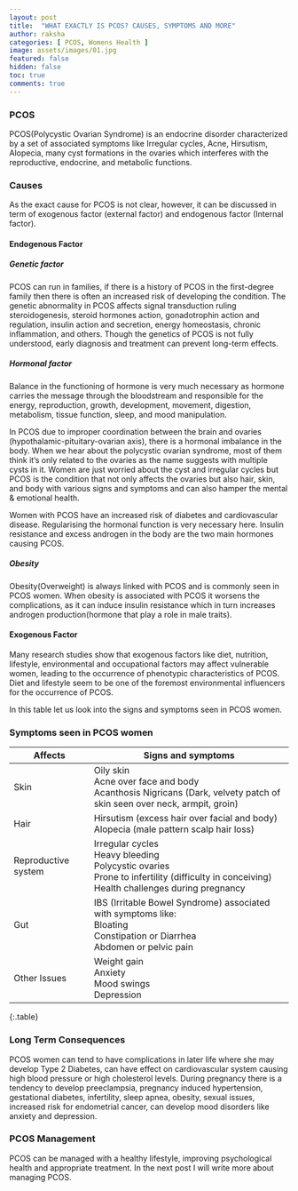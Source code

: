 ```yaml
---
layout: post
title:  "WHAT EXACTLY IS PCOS? CAUSES, SYMPTOMS AND MORE"
author: raksha
categories: [ PCOS, Womens Health ]
image: assets/images/01.jpg
featured: false
hidden: false
toc: true
comments: true
---
```

### PCOS
PCOS(Polycystic Ovarian Syndrome) is an endocrine disorder characterized by a set of associated symptoms like Irregular cycles, Acne, Hirsutism, Alopecia, many cyst formations in the ovaries which interferes with the reproductive, endocrine, and metabolic functions. 

### Causes
As the exact cause for PCOS is not clear, however, it can be discussed in term of exogenous factor (external factor) and endogenous factor (Internal factor).

#### Endogenous Factor
##### Genetic factor
PCOS can run in families, if there is a history of PCOS in the first-degree family then there is often an increased risk of developing the condition. The genetic abnormality in PCOS affects signal transduction ruling steroidogenesis, steroid hormones action, gonadotrophin action and regulation, insulin action and secretion, energy homeostasis, chronic inflammation, and others. Though the genetics of PCOS is not fully understood, early diagnosis and treatment can prevent long-term effects.
##### Hormonal factor
Balance in the functioning of hormone is very much necessary as hormone carries the message through the bloodstream and responsible for the energy, reproduction, growth, development, movement, digestion, metabolism, tissue function, sleep, and mood manipulation.

In PCOS due to improper coordination between the brain and ovaries (hypothalamic-pituitary-ovarian axis), there is a hormonal imbalance in the body. When we hear about the polycystic ovarian syndrome, most of them think it’s only related to the ovaries as the name suggests with multiple cysts in it. Women are just worried about the cyst and irregular cycles but PCOS is the condition that not only affects the ovaries but also hair, skin, and body with various signs and symptoms and can also hamper the mental & emotional health.

Women with PCOS have an increased risk of diabetes and cardiovascular disease. Regularising the hormonal function is very necessary here. Insulin resistance and excess androgen in the body are the two main hormones causing PCOS. 
##### Obesity 
Obesity(Overweight) is always linked with PCOS and is commonly seen in PCOS women. When obesity is associated with PCOS it worsens the complications, as it can induce insulin resistance which in turn increases androgen production(hormone that play a role in male traits).

####  Exogenous Factor
Many research studies show that exogenous factors like diet, nutrition, lifestyle, environmental and occupational factors may affect vulnerable women, leading to the occurrence of phenotypic characteristics of PCOS. Diet and lifestyle seem to be one of the foremost environmental influencers for the occurrence of PCOS. 

In this table let us look into the signs and symptoms seen in PCOS women.

### Symptoms seen in PCOS women

| Affects             | Signs and symptoms |
| ------------------- | ----------- |
| Skin                | Oily skin<br> Acne over face and body<br>Acanthosis Nigricans (Dark, velvety patch of skin seen over neck, armpit, groin) |
| Hair                | Hirsutism (excess hair over facial and body) <br>Alopecia (male pattern scalp hair loss) |
| Reproductive system | Irregular cycles <br>Heavy bleeding <br>Polycystic ovaries<br>Prone to infertility (difficulty in conceiving) <br>Health challenges during pregnancy |
| Gut                 | IBS (Irritable Bowel Syndrome) associated with symptoms like:<br>Bloating <br>Constipation or Diarrhea<br>Abdomen or pelvic pain |
| Other Issues        | Weight gain<br>Anxiety<br>Mood swings<br>Depression |
{:.table}

### Long Term Consequences
PCOS women can tend to have complications in later life where she may develop Type 2 Diabetes, can have effect on cardiovascular system causing high blood pressure or high cholesterol levels. During pregnancy there is a tendency to develop preeclampsia, pregnancy induced hypertension, gestational diabetes, infertility, sleep apnea, obesity, sexual issues, increased risk for endometrial cancer, can develop mood disorders like anxiety and depression.

### PCOS Management
PCOS can be managed with a healthy lifestyle, improving psychological health and appropriate treatment. In the next post I will write more about managing PCOS.<!-- To know the ayurvedic treatment modality and suitable diet requirement, check out Manage PCOS page for more information which will brief about what and when to eat, how to improve your lifestyle and how to prevent long term complications. -->